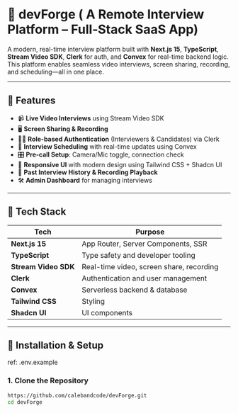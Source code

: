 # 🎥 devForge ( A Remote Interview Platform – Full‑Stack SaaS App)

A modern, real-time interview platform built with **Next.js 15**, **TypeScript**, **Stream Video SDK**, **Clerk** for auth, and **Convex** for real-time backend logic. This platform enables seamless video interviews, screen sharing, recording, and scheduling—all in one place.

---

## 🚀 Features

- 📹 **Live Video Interviews** using Stream Video SDK
- 🖥️ **Screen Sharing & Recording**
- 🧑‍💼 **Role-based Authentication** (Interviewers & Candidates) via Clerk
- 📆 **Interview Scheduling** with real-time updates using Convex
- 🎛️ **Pre-call Setup**: Camera/Mic toggle, connection check
- 🧩 **Responsive UI** with modern design using Tailwind CSS + Shadcn UI
- 📂 **Past Interview History & Recording Playback**
- 🛠️ **Admin Dashboard** for managing interviews

---

## 🧪 Tech Stack

| Tech              | Purpose                             |
|------------------|-------------------------------------|
| **Next.js 15**    | App Router, Server Components, SSR  |
| **TypeScript**    | Type safety and developer tooling   |
| **Stream Video SDK** | Real-time video, screen share, recording |
| **Clerk**         | Authentication and user management |
| **Convex**        | Serverless backend & database       |
| **Tailwind CSS**  | Styling                             |
| **Shadcn UI**     | UI components                       |

---

## 🧰 Installation & Setup
ref: .env.example

### 1. Clone the Repository

```bash
https://github.com/calebandcode/devForge.git
cd devForge
